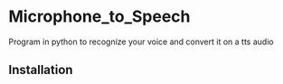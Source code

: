 # Microphone_to_Speech
Program in python to recognize your voice and convert it on a tts audio
## Installation
